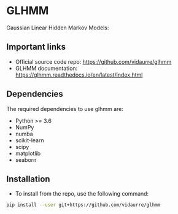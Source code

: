 # GLHMM

Gaussian Linear Hidden Markov Models:

## Important links

- Official source code repo: <https://github.com/vidaurre/glhmm>
- GLHMM documentation: <https://glhmm.readthedocs.io/en/latest/index.html>

## Dependencies

The required dependencies to use glhmm are:

- Python >= 3.6
- NumPy
- numba
- scikit-learn
- scipy
- matplotlib
- seaborn

## Installation

- To install from the repo, use the following command:

```bash
pip install --user git+https://github.com/vidaurre/glhmm
